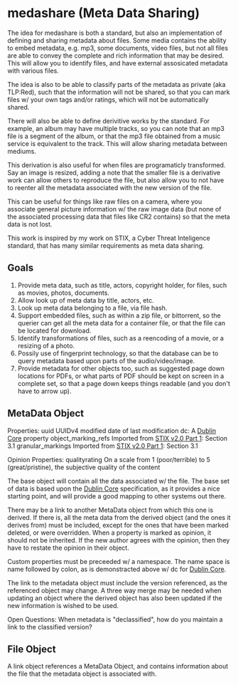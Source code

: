 # medashare (Meta Data Sharing)

The idea for medashare is both a standard, but also an implementation of defining and sharing metadata about files.  Some media contains the ability to embed metadata, e.g. mp3, some documents, video files, but not all files are able to convey the complete and rich information that may be desired.  This will allow you to identify files, and have external assosicated metadata with various files.

The idea is also to be able to classify parts of the metadata as private (aka TLP:Red), such that the information will not be shared, so that you can mark files w/ your own tags and/or ratings, which will not be automatically shared.

There will also be able to define derivitive works by the standard.  For example, an album may have multiple tracks, so you can note that an mp3 file is a segment of the album, or that the mp3 file obtained from a music service is equivalent to the track.  This will allow sharing metadata between mediums.

This derivation is also useful for when files are programaticly transformed.  Say an image is resized, adding a note that the smaller file is a derivative work can allow others to reproduce the file, but also allow you to not have to reenter all the metadata associated with the new version of the file.

This can be useful for things like raw files on a camera, where you associate general picture information w/ the raw image data (but none of the associated processing data that files like CR2 contains) so that the meta data is not lost.

This work is inspired by my work on STIX, a Cyber Threat Inteligence standard, that has many similar requirements as meta data sharing.

## Goals

1. Provide meta data, such as title, actors, copyright holder, for files, such as movies, photos, documents.
2. Allow look up of meta data by title, actors, etc.
3. Look up meta data belonging to a file, via file hash.
4. Support embedded files, such as within a zip file, or bittorrent, so the querier can get all the meta data for a container file, or that the file can be located for download.
5. Identify transformations of files, such as a reencoding of a movie, or a resizing of a photo.
6. Possily use of fingerprint technology, so that the database can be to query metadata based upon parts of the audio/video/image.
7. Provide metadata for other objects too, such as suggested page down locations for PDFs, or what parts of PDF should be kept on screen in a complete set, so that a page down keeps things readable (and you don't have to arrow up).

## MetaData Object

Properties:
uuid		UUIDv4
modified	date of last modification
dc:<prop>	A [Dublin Core] property
object_marking_refs	Imported from [STIX v2.0 Part 1]: Section 3.1
granular_markings	Imported from [STIX v2.0 Part 1]: Section 3.1

Opinion Properties:
qualityrating	On a scale from 1 (poor/terrible) to 5 (great/pristine), the subjective quality of the content

The base object will contain all the data associated w/ the file.  The base set of data is based upon the [Dublin Core] specification, as it provides a nice starting point, and will provide a good mapping to other systems out there.

There may be a link to another MetaData object from which this one is derived.  If there is, all the meta data from the derived object (and the ones it derives from) must be included, except for the ones that have been marked deleted, or were overridden.  When a property is marked as opinion, it should not be inherited.  If the new author agrees with the opinion, then they have to restate the opinion in their object.

Custom properties must be preceeded w/ a namespace.  The name space is name followed by colon, as is demonstracted above w/ dc for [Dublin Core].

The link to the metadata object must include the version referenced, as the referenced object may change.  A three way merge may be needed when updating an object where the derived object has also been updated if the new information is wished to be used.

Open Questions:  When metadata is "declassified", how do you maintain a link to the classified version?

## File Object

A link object references a MetaData Object, and contains information about the file that the metadata object is associated with.

[Dublin Core]: http://dublincore.org/documents/dces/
[STIX v2.0 Part 1]: http://docs.oasis-open.org/cti/stix/v2.0/cs01/part1-stix-core/stix-v2.0-cs01-part1-stix-core.html
